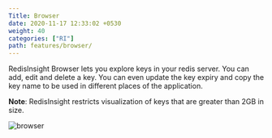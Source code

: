 ```yaml
---
Title: Browser
date: 2020-11-17 12:33:02 +0530
weight: 40
categories: ["RI"]
path: features/browser/
---
```

RedisInsight Browser lets you explore keys in your redis server. You can add, edit and delete a key. You can even update the key expiry and copy the key name to be used in different places of the application.

**Note**: RedisInsight restricts visualization of keys that are greater than 2GB in size.

![browser](/images/ri/browser.png)
